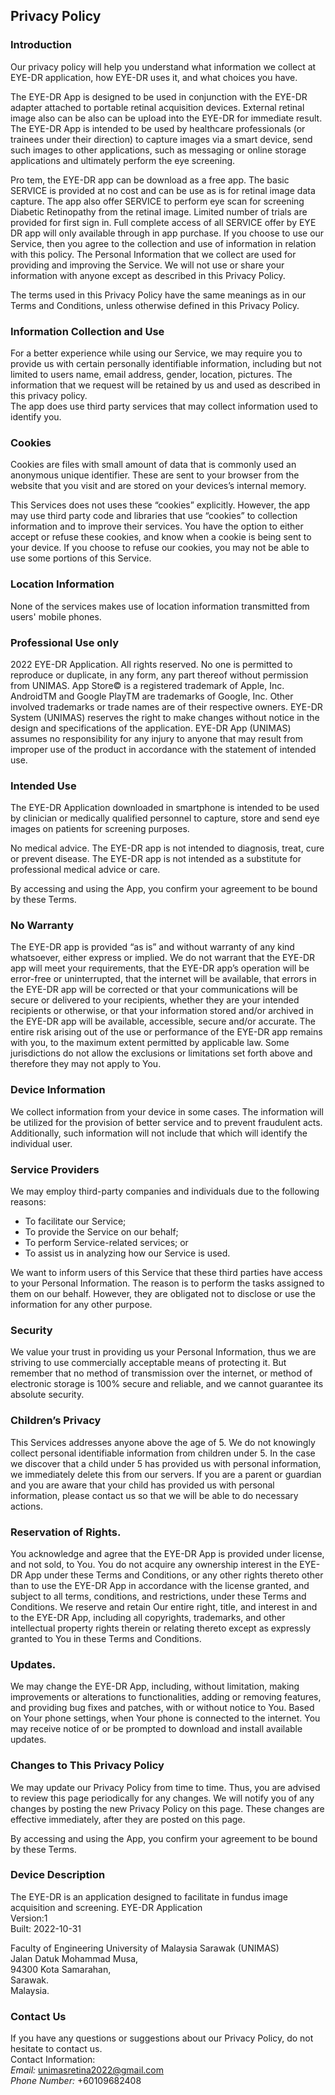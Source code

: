 Privacy Policy  
----------------

### Introduction  
Our privacy policy will help you understand what information we collect at EYE-DR application, how EYE-DR uses it, and what choices you have.

The EYE-DR App is designed to be used in conjunction with the EYE-DR adapter attached to portable retinal acquisition devices. External retinal image also can be also can be upload into the EYE-DR for immediate result. The EYE-DR App is intended to be used by healthcare professionals (or trainees under their direction) to capture images via a smart device, send such images to other applications, such as messaging or online storage applications and ultimately perform the eye screening. 

Pro tem, the EYE-DR app can be download as a free app. The basic SERVICE is provided at no cost and can be use as is for retinal image data capture. The app also offer SERVICE to perform eye scan for screening Diabetic Retinopathy from the retinal image. Limited number of trials are provided for first sign in. Full complete access of all SERVICE offer by EYE DR app will only available through in app purchase.
If you choose to use our Service, then you agree to the collection and use of information in  relation with this policy. The Personal Information that we collect are used for providing and improving the Service. We will not use or share your information with anyone except as described in this Privacy Policy.  

The terms used in this Privacy Policy have the same meanings as in our Terms and Conditions, unless otherwise  defined in this Privacy Policy.


### Information Collection and Use  
For a better experience while using our Service, we may require you to provide us with certain personally identifiable information, including but not limited to users name, email address, gender, location, pictures. The information that we request will be retained by us and used as described in this privacy policy.  
The app does use third party services that may collect information used to identify you. 

### Cookies  
Cookies are files with small amount of data that is commonly used an anonymous unique identifier. These are sent to your browser from the website that you visit and are stored on your devices’s internal memory.  

This Services does not uses these “cookies” explicitly. However, the app may use third party code and libraries that use “cookies” to collection information and to improve their services. You have the option  to either accept or refuse these cookies, and know when a cookie is being sent to your device. If you choose to refuse our cookies, you may not be able to use some portions of this Service.  

### Location Information  
None of the services makes use of location information transmitted from users' mobile phones.

### Professional Use only

2022 EYE-DR Application. All rights reserved. No one is permitted to reproduce or duplicate, in any form, any part thereof without permission from UNIMAS. App Store© is a registered trademark of Apple, Inc. AndroidTM and Google PlayTM are trademarks of Google, Inc. Other involved trademarks or trade names are of their respective owners. EYE-DR System (UNIMAS) reserves the right to make changes without notice in the design and specifications of the application.  EYE-DR App (UNIMAS) assumes no responsibility for any injury to anyone that may result from improper use of the product in accordance with the statement of intended use. 

### Intended Use
The EYE-DR Application downloaded in smartphone is intended to be used by clinician or medically qualified personnel to capture, store and send eye images on patients for screening purposes.

No medical advice. The EYE-DR app is not intended to diagnosis, treat, cure or prevent disease. The EYE-DR app is not intended as a substitute for professional medical advice or care. 

By accessing and using the App, you confirm your agreement to be bound by these Terms.

### No Warranty
The EYE-DR app is provided “as is” and without warranty of any kind whatsoever, either express or implied. We do not warrant that the EYE-DR app will meet your requirements, that the EYE-DR app’s operation will be error-free or uninterrupted, that the internet will be available, that errors in the EYE-DR app will be corrected or that your communications will be secure or delivered to your recipients, whether they are your intended recipients or otherwise, or that your information stored and/or archived in the EYE-DR app will be available, accessible, secure and/or accurate. The entire risk arising out of the use or performance of the EYE-DR app remains with you, to the maximum extent permitted by applicable law. Some jurisdictions do not allow the exclusions or limitations set forth above and therefore they may not apply to You.

### Device Information  
We collect information from your device in some cases. The information will be utilized for the provision of better service and to prevent fraudulent acts. Additionally, such information will not include that which will identify the individual user.  

### Service Providers  
We may employ third-party companies and individuals due to the following reasons:  
* To facilitate our Service;
* To provide the Service on our behalf;
* To perform Service-related services; or
* To assist us in analyzing how our Service is used.  

We want to inform users of this Service that these third parties have access to your Personal Information. The reason is to perform the tasks assigned to them on our behalf. However, they are obligated not to disclose or use the information for any other purpose.  

### Security  
We value your trust in providing us your Personal Information, thus we are striving to use commercially acceptable means of protecting it. But remember that no method of transmission over  the internet, or method of electronic storage is 100% secure and reliable, and we cannot guarantee its absolute security.  

### Children’s Privacy  
This Services addresses anyone above the age of 5. We do not knowingly collect personal identifiable information from children under 5. In the case we discover that a child under 5 has provided us with personal information, we immediately delete this from our servers. If you  are  a  parent  or  guardian and you are aware that your child has provided us with personal information, please contact us so that we will be able to do necessary actions.  

### Reservation of Rights. 
You acknowledge and agree that the EYE-DR App is provided under license, and not sold, to You. You do not acquire any ownership interest in the EYE-DR App under these Terms and Conditions, or any other rights thereto other than to use the EYE-DR App in accordance with the license granted, and subject to all terms, conditions, and restrictions, under these Terms and Conditions. We reserve and retain Our entire right, title, and interest in and to the EYE-DR App, including all copyrights, trademarks, and other intellectual property rights therein or relating thereto except as expressly granted to You in these Terms and Conditions. 

### Updates. 
We may change the EYE-DR App, including, without limitation, making improvements or alterations to functionalities, adding or removing features, and providing bug fixes and patches, with or without notice to You. Based on Your phone settings, when Your phone is connected to the internet. You may receive notice of or be prompted to download and install available updates. 


### Changes to This Privacy Policy  
We may update our Privacy Policy from time to time. Thus, you are advised to review this page periodically for any changes. We will notify you of any changes by posting the new Privacy Policy on this page. These changes are effective immediately, after they are posted on this page.  

By accessing and using the App, you confirm your agreement to be bound by these Terms.

### Device Description

The EYE-DR is an application designed to facilitate in fundus image acquisition and screening. 
EYE-DR Application  
Version:1  
Built: 2022-10-31  

Faculty of Engineering
University of Malaysia Sarawak (UNIMAS)  
Jalan Datuk Mohammad Musa,  
94300 Kota Samarahan,  
Sarawak.  
Malaysia.

### Contact Us  
If you have any questions or suggestions about our Privacy Policy, do not hesitate to contact us.  
Contact Information:  
*Email:* unimasretina2022@gmail.com  
*Phone Number:* +60109682408
